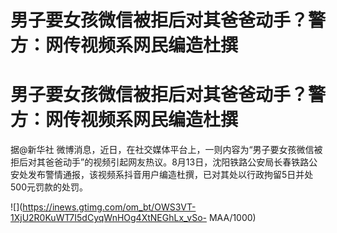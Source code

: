 # 男子要女孩微信被拒后对其爸爸动手？警方：网传视频系网民编造杜撰

# 男子要女孩微信被拒后对其爸爸动手？警方：网传视频系网民编造杜撰

据@新华社
微博消息，近日，在社交媒体平台上，一则内容为“男子要女孩微信被拒后对其爸爸动手”的视频引起网友热议。8月13日，沈阳铁路公安局长春铁路公安处发布警情通报，该视频系抖音用户编造杜撰，已对其处以行政拘留5日并处500元罚款的处罚。

![](https://inews.gtimg.com/om_bt/OWS3VT-1XjU2R0KuWT7I5dCyqWnHOg4XtNEGhLx_vSo-
MAA/1000)

